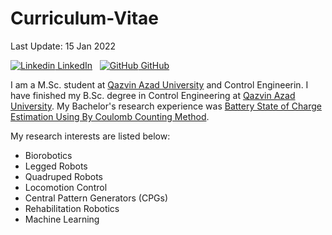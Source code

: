 # Curriculum-Vitae
Last Update: 15 Jan 2022

[![Linkedin](https://i.stack.imgur.com/gVE0j.png) LinkedIn](https://www.linkedin.com/in/mohammad-khalili/)
&nbsp;
[![GitHub](https://i.stack.imgur.com/tskMh.png) GitHub](https://github.com/mohakhalili)

I am a M.Sc. student at [Qazvin Azad University](https://www.qiau.ac.ir/en/) and Control Engineerin. I have finished my B.Sc. degree in Control Engineering at [Qazvin Azad University](https://www.qiau.ac.ir/en/). My Bachelor's research experience was [Battery State of Charge Estimation Using By Coulomb Counting Method](https://github.com/mohakhalili/B.Sc-Project).

My research interests are listed below:

* Biorobotics
* Legged Robots
* Quadruped Robots
* Locomotion Control
* Central Pattern Generators (CPGs)
* Rehabilitation Robotics
* Machine Learning
<!--
### My CV in LaTeX
* The resume typesetting is done in XeLaTeX.
* Up to date TeX distribution like TexLive is required
-->